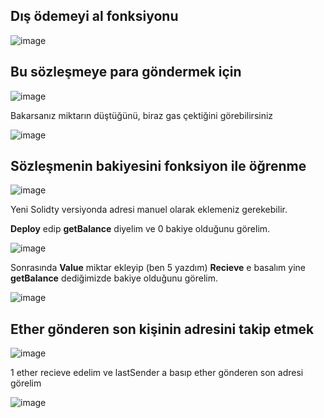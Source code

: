 Dış ödemeyi al fonksiyonu
--

![image](https://user-images.githubusercontent.com/68228757/148381595-856dc9c8-eb9c-45b5-858d-89df69ef88d5.png)

Bu sözleşmeye para göndermek için
--

![image](https://user-images.githubusercontent.com/68228757/148382393-c6b74ce1-9a0a-41e9-8b6c-ff386b7bb006.png)

Bakarsanız miktarın düştüğünü, biraz gas çektiğini görebilirsiniz 

![image](https://user-images.githubusercontent.com/68228757/148383211-f62235a8-f00d-421a-81ae-0d20f2708568.png)

Sözleşmenin bakiyesini fonksiyon ile öğrenme
--
![image](https://user-images.githubusercontent.com/68228757/148386293-b21a40fc-c330-4a14-bd8a-a35e8f1e1ef1.png)

Yeni Solidty versiyonda adresi manuel olarak eklemeniz gerekebilir.

**Deploy** edip **getBalance** diyelim ve 0 bakiye olduğunu görelim.

![image](https://user-images.githubusercontent.com/68228757/148386930-5f9d2dda-7482-4051-8006-bdee3d58075a.png)

Sonrasında **Value** miktar ekleyip (ben 5 yazdım) **Recieve** e basalım yine **getBalance** dediğimizde bakiye olduğunu görelim.

![image](https://user-images.githubusercontent.com/68228757/148387729-dd170aed-153c-404e-b1a2-03b4b1e52a21.png)


Ether gönderen son kişinin adresini takip etmek
--
![image](https://user-images.githubusercontent.com/68228757/148391811-0b4adbaa-ef68-4dcc-92ce-b3c7f81fee5a.png)

1 ether recieve edelim ve lastSender a basıp ether gönderen son adresi görelim

![image](https://user-images.githubusercontent.com/68228757/148392307-49b2ab8a-32a6-484c-bad4-880281eb4151.png)
